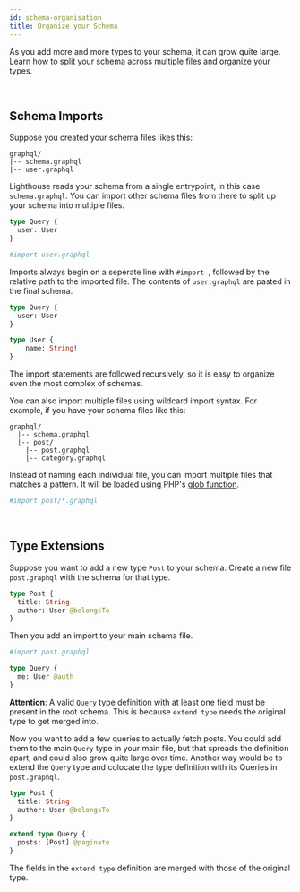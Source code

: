 ```yaml
---
id: schema-organisation
title: Organize your Schema
---
```


As you add more and more types to your schema, it can grow quite large.
Learn how to split your schema across multiple files and organize your types.

<br/>

## Schema Imports

Suppose you created your schema files likes this:

```
graphql/
|-- schema.graphql
|-- user.graphql
```

Lighthouse reads your schema from a single entrypoint, in this case `schema.graphql`.
You can import other schema files from there to split up your schema into multiple files.

```graphql
type Query {
  user: User
}

#import user.graphql
```

Imports always begin on a seperate line with `#import `, followed by the relative path
to the imported file. The contents of `user.graphql` are pasted in the final schema.

```graphql
type Query {
  user: User
}

type User {
    name: String!
}
```

The import statements are followed recursively, so it is easy to organize even the most complex of schemas.

You can also import multiple files using wildcard import syntax.
For example, if you have your schema files like this:
```
graphql/
  |-- schema.graphql
  |-- post/
    |-- post.graphql
    |-- category.graphql
```

Instead of naming each individual file, you can import multiple files that matches a pattern.
It will be loaded using PHP's [glob function](http://php.net/manual/function.glob.php).

```graphql
#import post/*.graphql
```

<br/>

## Type Extensions

Suppose you want to add a new type `Post` to your schema.
Create a new file `post.graphql` with the schema for that type.

```graphql
type Post {
  title: String
  author: User @belongsTo
}
```

Then you add an import to your main schema file.

```graphql
#import post.graphql

type Query {
  me: User @auth
}
```

__Attention__: A valid `Query` type definition with at least one field
must be present in the root schema.
This is because `extend type` needs the original type to get merged into. 

Now you want to add a few queries to actually fetch posts. You could add them to the main `Query` type
in your main file, but that spreads the definition apart, and could also grow quite large over time.
Another way would be to extend the `Query` type and colocate the type definition with its Queries in `post.graphql`.

```graphql
type Post {
  title: String
  author: User @belongsTo
}

extend type Query {
  posts: [Post] @paginate
}
```

The fields in the `extend type` definition are merged with those of the original type.
